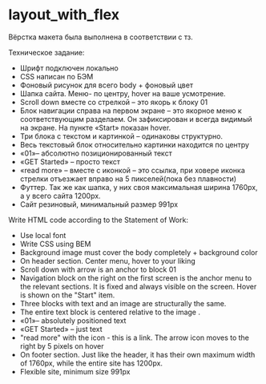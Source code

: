 # layout_with_flex

Вёрстка макета была выполнена в соответствии с тз.

Техническое задание:
<ul>
<li>Шрифт подключен локально</li>
<li>CSS написан по БЭМ</li>
<li>Фоновый рисунок для всего body + фоновый цвет</li>
<li>Шапка сайта. Меню- по центру, hover на ваше усмотрение.</li>
<li>Scroll down вместе со стрелкой – это якорь к блоку 01</li>
<li>Блок навигации справа на первом экране – это якорное меню к соответствующим разделаем. Он зафиксирован и всегда видимый на экране. На пункте «Start» показан hover.</li>
<li>Три блока с текстом и картинкой – одинаковы структурно.</li>
<li>Весь текстовый блок относительно картинки находится по центру</li>
<li>«01»– абсолютно позиционированный текст</li>
<li>«GET Started» – просто текст</li>
<li>«read more» – вместе с иконкой – это ссылка, при ховере иконка стрелки отъезжает вправо на 5 пикселей(пока без плавности)</li>
<li>Футтер. Так же как шапка, у них своя максимальная ширина 1760px, а у всего сайта 1200px.</li>
<li>Сайт резиновый, минимальный размер 991px</li>
  </ul>

  Write HTML code according to the Statement of Work:
<ul>
<li>Use local font</li>
<li>Write CSS using BEM</li>
<li>Background image must cover the body completely + background color</li>
<li>On header section. Center menu, hover to your liking</li>
<li>Scroll down with arrow is an anchor to block 01</li>
<li>Navigation block  on the right on the first screen is the anchor menu to the relevant sections. It is fixed and always visible on the screen. Hover is shown on the "Start" item.</li>
<li>Three blocks with text and an image are structurally the same.</li>
<li>The entire text block is centered relative to the image .</li>
<li>«01»– absolutely positioned text</li>
<li>«GET Started» – just text</li>
<li>"read more" with the icon - this is a link. The arrow icon moves to the right by 5 pixels on hover </li>
<li>On footer section. Just like the header, it has their own maximum width of 1760px, while the entire site has 1200px.</li>
<li>Flexible site, minimum size 991px</li></ul>

